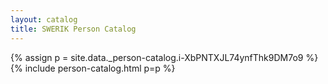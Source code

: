 ```yaml
---
layout: catalog
title: SWERIK Person Catalog
---
```

{% assign p = site.data._person-catalog.i-XbPNTXJL74ynfThk9DM7o9 %}
{% include person-catalog.html p=p %}

